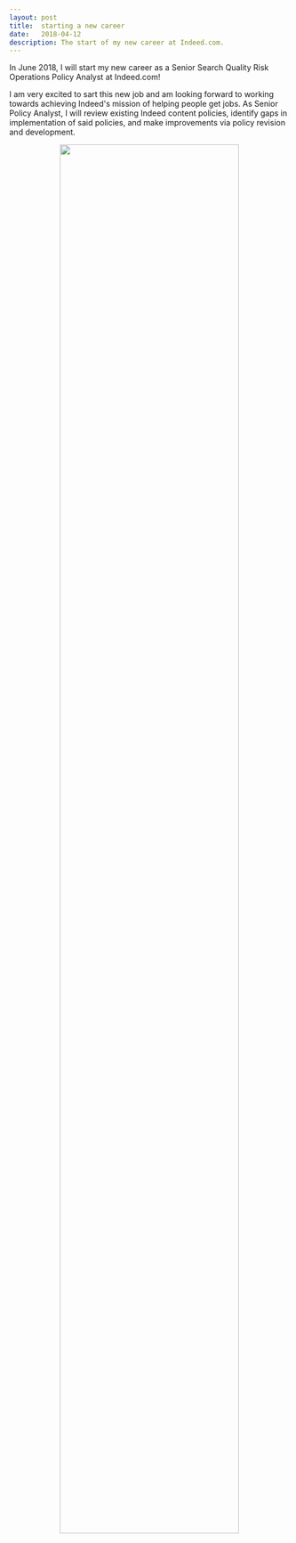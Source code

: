 ```yaml
---
layout: post
title:  starting a new career
date:   2018-04-12
description: The start of my new career at Indeed.com.
---
```


In June 2018, I will start my new career as a Senior Search Quality Risk Operations Policy Analyst at Indeed.com! 

I am very excited to sart this new job and am looking forward to working towards achieving Indeed's mission of helping people get jobs. 
As Senior Policy Analyst, I will review existing Indeed content policies, identify gaps in implementation of said policies,
and make improvements via policy revision and development. 


<center>
<img src="https://upload.wikimedia.org/wikipedia/commons/6/65/Indeed-logo-RGB.jpg" width="80%">
</center>
